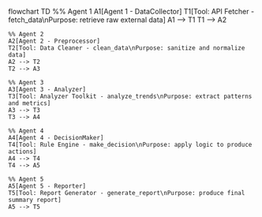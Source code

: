 flowchart TD
    %% Agent 1
    A1[Agent 1 - DataCollector]
    T1[Tool: API Fetcher - fetch_data\nPurpose: retrieve raw external data]
    A1 --> T1
    T1 --> A2

    %% Agent 2
    A2[Agent 2 - Preprocessor]
    T2[Tool: Data Cleaner - clean_data\nPurpose: sanitize and normalize data]
    A2 --> T2
    T2 --> A3

    %% Agent 3
    A3[Agent 3 - Analyzer]
    T3[Tool: Analyzer Toolkit - analyze_trends\nPurpose: extract patterns and metrics]
    A3 --> T3
    T3 --> A4

    %% Agent 4
    A4[Agent 4 - DecisionMaker]
    T4[Tool: Rule Engine - make_decision\nPurpose: apply logic to produce actions]
    A4 --> T4
    T4 --> A5

    %% Agent 5
    A5[Agent 5 - Reporter]
    T5[Tool: Report Generator - generate_report\nPurpose: produce final summary report]
    A5 --> T5